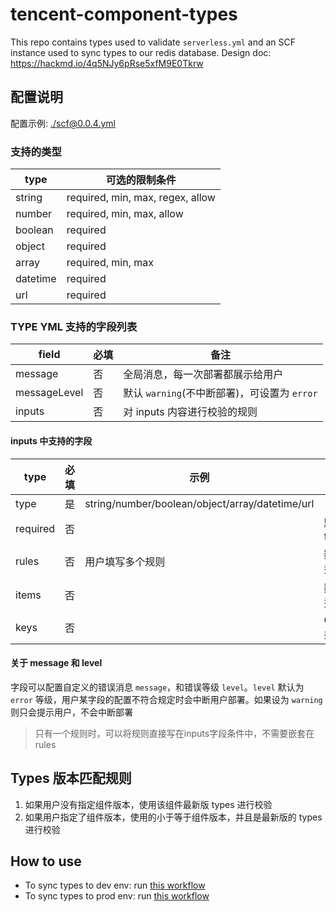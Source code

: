 # tencent-component-types

This repo contains types used to validate `serverless.yml` and an SCF instance used to sync types to our redis database.
Design doc: https://hackmd.io/4q5NJy6pRse5xfM9E0Tkrw

## 配置说明

配置示例: [./scf@0.0.4.yml](./scf@0.0.4.yml)

### 支持的类型

| type     | 可选的限制条件					|
| ---  | ---  |
| string   | required, min, max, regex, allow                                |
| number   | required, min, max, allow                                       |
| boolean  | required                                                  |
| object   | required                                                      |
| array    | required, min, max                                              |
| datetime | required                                                     |
| url      | required                                                     |


### TYPE YML 支持的字段列表

| field        | 必填 | 备注                         |
| ------------ | ---- | ---------------------------- |
| message      | 否   | 全局消息，每一次部署都展示给用户   |
| messageLevel | 否   | 默认 `warning`(不中断部署)，可设置为 `error`                |
| inputs       | 否   | 对 inputs 内容进行校验的规则 |


#### inputs 中支持的字段

| type     | 必填 | 示例                                            | 备注        |
| -------- | ---- | ----------------------------------------------- | ----------- |
| type     | 是   | string/number/boolean/object/array/datetime/url |             |
| required | 否   |                                                 | 默认 false  |
| rules    | 否   | 用户填写多个规则                 |    数组类型         |
| items    | 否   |                                                 | 数组类型    |
| keys     | 否   |                                                 | Object 类型 |

#### 关于 message 和 level

字段可以配置自定义的错误消息 `message`，和错误等级 `level`。`level` 默认为 `error` 等级，用户某字段的配置不符合规定时会中断用户部署。如果设为 `warning` 则只会提示用户，不会中断部署

> 只有一个规则时，可以将规则直接写在inputs字段条件中，不需要嵌套在 rules

## Types 版本匹配规则

1. 如果用户没有指定组件版本，使用该组件最新版 types 进行校验
2. 如果用户指定了组件版本，使用的小于等于组件版本，并且是最新版的 types 进行校验

## How to use

- To sync types to dev env: run [this workflow](https://github.com/serverless-components/tencent-types/actions/workflows/dev.yml)
- To sync types to prod env: run [this workflow](https://github.com/serverless-components/tencent-types/actions/workflows/prod.yml)
